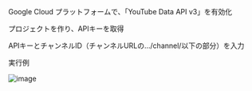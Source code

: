 Google Cloud プラットフォームで、「YouTube Data API v3」を有効化

プロジェクトを作り、APIキーを取得

APIキーとチャンネルID（チャンネルURLの.../channel/以下の部分）を入力

実行例

![image](https://user-images.githubusercontent.com/84836565/121935282-39427a80-cd83-11eb-9b16-414bbeda67df.png)


